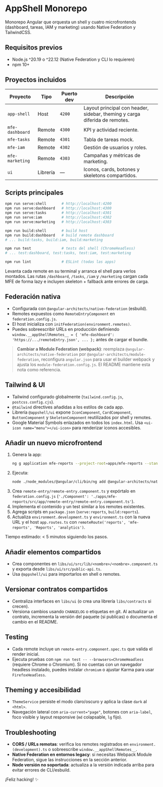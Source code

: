 # AppShell Monorepo

Monorepo Angular que orquesta un shell y cuatro microfrontends (dashboard, tareas, IAM y marketing) usando Native Federation y TailwindCSS.

## Requisitos previos

- Node.js ^20.19 o ^22.12 (Native Federation y CLI lo requieren)
- npm 10+

## Proyectos incluidos

| Proyecto | Tipo | Puerto dev | Descripción |
| --- | --- | --- | --- |
| `app-shell` | Host | `4200` | Layout principal con header, sidebar, theming y carga diferida de remotes. |
| `mfe-dashboard` | Remote | `4300` | KPI y actividad reciente. |
| `mfe-tasks` | Remote | `4301` | Tabla de tareas mock. |
| `mfe-iam` | Remote | `4302` | Gestión de usuarios y roles. |
| `mfe-marketing` | Remote | `4303` | Campañas y métricas de marketing. |
| `ui` | Librería | — | Iconos, cards, botones y skeletons compartidos. |

## Scripts principales

```bash
npm run serve:shell       # http://localhost:4200
npm run serve:dashboard   # http://localhost:4300
npm run serve:tasks       # http://localhost:4301
npm run serve:iam         # http://localhost:4302
npm run serve:marketing   # http://localhost:4303

npm run build:shell       # build host
npm run build:dashboard   # build remote dashboard
# ... build:tasks, build:iam, build:marketing

npm run test              # tests del shell (ChromeHeadless)
# ... test:dashboard, test:tasks, test:iam, test:marketing

npm run lint              # ESLint (todas las apps)
```

Levanta cada remote en su terminal y arranca el shell para verlos montados. Las rutas `/dashboard`, `/tasks`, `/iam` y `/marketing` cargan cada MFE de forma lazy e incluyen skeleton + fallback ante errores de carga.

## Federación nativa

- Configurada con `@angular-architects/native-federation` (esbuild).
- Remotes expuestos como `RemoteEntryComponent` en `federation.config.js`.
- El host inicializa con `initFederation(environment.remotes)`.
- Puedes sobreescribir URLs en producción definiendo `window.__appShellRemotes__ = { 'mfe-dashboard': 'https://.../remoteEntry.json', ... };` antes de cargar el bundle.

> **Cambiar a Module Federation (webpack)**: reemplaza `@angular-architects/native-federation` por `@angular-architects/module-federation`, reconfigura `angular.json` para usar el builder webpack y ajusta los `module-federation.config.js`. El README mantiene esta nota como referencia.

## Tailwind & UI

- Tailwind configurado globalmente (`tailwind.config.js`, `postcss.config.cjs`).
- `@tailwind` directives añadidas a los estilos de cada app.
- Librería `@appshell/ui` expone `IconComponent`, `CardComponent`, `ButtonComponent` y `SkeletonComponent` reutilizados por shell y remotes.
- Google Material Symbols enlazados en todos los `index.html`. Usa `<ui-icon name="menu"></ui-icon>` para renderizar iconos accesibles.

## Añadir un nuevo microfrontend

1. Genera la app:
   ```bash
   ng g application mfe-reports --project-root=apps/mfe-reports --standalone --routing --style=css
   ```
2. Ejecuta:
   ```bash
   node ./node_modules/@angular/cli/bin/ng add @angular-architects/native-federation --project mfe-reports --type=remote --port 4304
   ```
3. Crea `remote-entry/remote-entry.component.ts` y expórtalo en `federation.config.js` (`'./Component': './apps/mfe-reports/src/app/remote-entry/remote-entry.component.ts'`).
4. Implementa el contenido y un test similar a los remotes existentes.
5. Agrega scripts en `package.json` (`serve:reports`, `build:reports`).
6. Actualiza `environment.development.ts` y `environment.ts` con la nueva URL y el host `app.routes.ts` con `remoteRoute('reports', 'mfe-reports', 'Reports', 'analytics')`.

Tiempo estimado: < 5 minutos siguiendo los pasos.

## Añadir elementos compartidos

- Crea componentes en `libs/ui/src/lib/<nombre>/<nombre>.component.ts` y exporta desde `libs/ui/src/public-api.ts`.
- Usa `@appshell/ui` para importarlos en shell o remotes.

## Versionar contratos compartidos

- Centraliza interfaces en `libs/ui` (o crea una librería `libs/contracts` si crecen).
- Versiona cambios usando `CHANGELOG` o etiquetas en git. Al actualizar un contrato, incrementa la versión del paquete (si publicas) o documenta el cambio en el README.

## Testing

- Cada remote incluye un `remote-entry.component.spec.ts` que valida el render inicial.
- Ejecuta pruebas con `npm run test -- --browsers=ChromeHeadless` (requiere Chrome o Chromium). Si no cuentas con un navegador headless instalado, puedes instalar `chromium` o ajustar Karma para usar `FirefoxHeadless`.

## Theming y accesibilidad

- `ThemeService` persiste el modo claro/oscuro y aplica la clase `dark` al `<html>`.
- Navegación lateral con `aria-current="page"`, botones con `aria-label`, foco visible y layout responsive (`md` colapsable, `lg` fijo).

## Troubleshooting

- **CORS / URLs remotas**: verifica los remotes registrados en `environment.(development).ts` o sobreescribe `window.__appShellRemotes__`.
- **Native Federation en entornos legacy**: si necesitas Webpack Module Federation, sigue las instrucciones en la sección anterior.
- **Node versión no soportada**: actualiza a la versión indicada arriba para evitar errores de CLI/esbuild.

¡Feliz hacking! ✨
